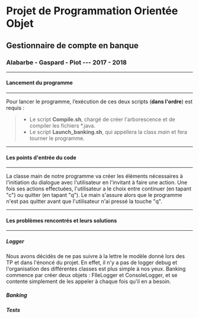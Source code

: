 ﻿# **Projet de Programmation Orientée Objet**
## **Gestionnaire de compte en banque**
### Alabarbe - Gaspard - Piot --- 2017 - 2018


----------
#### **Lancement du programme**
-------------

Pour lancer le programme, l’exécution de ces deux scripts (**dans l'ordre**) est requis :
> - Le script <i class="icon-file"></i>**Compile.sh**, chargé de créer l'arborescence et de compiler les fichiers *.java.
> - Le script <i class="icon-file"></i>**Launch_banking.sh**, qui appellera la class *main* et fera tourner le programme.


----------
#### **Les points d'entrée du code**
----------
La classe main de notre programme va créer les éléments nécessaires à l'initiation du dialogue avec l'utilisateur en l'invitant à faire une action. Une fois ses actions effectuées, l'utilisateur a le choix entre continuer (en tapant "c") ou quitter (en tapant "q"). Le main s'assure alors que le programme n'est pas quitter avant que l'utilisateur n'ai pressé la touche "q".

----------
#### **Les problèmes rencontrés et leurs solutions**
----------
##### **Logger**
Nous avons décidés de ne pas suivre à la lettre le modèle donné lors des TP et dans l'énoncé du projet. En effet, il n'y a pas de logger debug et l'organisation des différentes classes est plus simple à nos yeux. Banking commence par créer deux objets : FIleLogger et ConsoleLogger, et se contente simplement de les appeler à chaque fois qu'il en a besoin.
##### **Banking**
##### **Tests**
